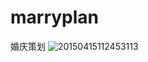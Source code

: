 # marryplan
婚庆策划
![20150415112453113](https://cloud.githubusercontent.com/assets/24539613/23879955/699d72c8-088b-11e7-9dce-62fd937dda96.jpg)
